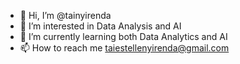 - 👋 Hi, I’m @tainyirenda
- 👀 I’m interested in Data Analysis and AI
- 🌱 I’m currently learning both Data Analytics and AI
- 📫 How to reach me taiestellenyirenda@gmail.com

<!---
tainyirenda/tainyirenda is a ✨ special ✨ repository because its `README.md` (this file) appears on your GitHub profile.
You can click the Preview link to take a look at your changes.
--->
